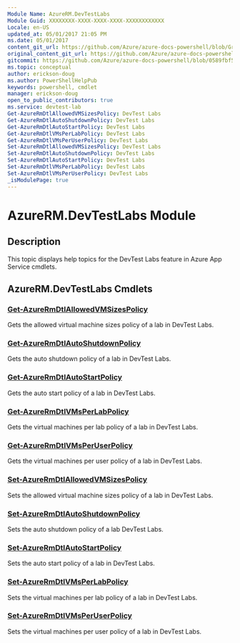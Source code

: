 ```yaml
---
Module Name: AzureRM.DevTestLabs
Module Guid: XXXXXXXX-XXXX-XXXX-XXXX-XXXXXXXXXXXX
Locale: en-US
updated_at: 05/01/2017 21:05 PM
ms.date: 05/01/2017
content_git_url: https://github.com/Azure/azure-docs-powershell/blob/Graham71298/azureps-cmdlets-docs/ResourceManager/AzureRM.DevTestLabs/v1.0.3/AzureRM.DevTestLabs.md
original_content_git_url: https://github.com/Azure/azure-docs-powershell/blob/Graham71298/azureps-cmdlets-docs/ResourceManager/AzureRM.DevTestLabs/v1.0.3/AzureRM.DevTestLabs.md
gitcommit: https://github.com/Azure/azure-docs-powershell/blob/0589fbf53d27e39e0cf445261d29c64fb0859d62
ms.topic: conceptual
author: erickson-doug
ms.author: PowerShellHelpPub
keywords: powershell, cmdlet
manager: erickson-doug
open_to_public_contributors: true
ms.service: devtest-lab
Get-AzureRmDtlAllowedVMSizesPolicy: DevTest Labs
Get-AzureRmDtlAutoShutdownPolicy: DevTest Labs
Get-AzureRmDtlAutoStartPolicy: DevTest Labs
Get-AzureRmDtlVMsPerLabPolicy: DevTest Labs
Get-AzureRmDtlVMsPerUserPolicy: DevTest Labs
Set-AzureRmDtlAllowedVMSizesPolicy: DevTest Labs
Set-AzureRmDtlAutoShutdownPolicy: DevTest Labs
Set-AzureRmDtlAutoStartPolicy: DevTest Labs
Set-AzureRmDtlVMsPerLabPolicy: DevTest Labs
Set-AzureRmDtlVMsPerUserPolicy: DevTest Labs
_isModulePage: true
---
```


# AzureRM.DevTestLabs Module
## Description
This topic displays help topics for the DevTest Labs feature in Azure App Service cmdlets.

## AzureRM.DevTestLabs Cmdlets
### [Get-AzureRmDtlAllowedVMSizesPolicy](Get-AzureRmDtlAllowedVMSizesPolicy.md)
Gets the allowed virtual machine sizes policy of a lab in DevTest Labs.

### [Get-AzureRmDtlAutoShutdownPolicy](Get-AzureRmDtlAutoShutdownPolicy.md)
Gets the auto shutdown policy of a lab in DevTest Labs.

### [Get-AzureRmDtlAutoStartPolicy](Get-AzureRmDtlAutoStartPolicy.md)
Gets the auto start policy of a lab in DevTest Labs.

### [Get-AzureRmDtlVMsPerLabPolicy](Get-AzureRmDtlVMsPerLabPolicy.md)
Gets the virtual machines per lab policy of a lab in DevTest Labs.

### [Get-AzureRmDtlVMsPerUserPolicy](Get-AzureRmDtlVMsPerUserPolicy.md)
Gets the virtual machines per user policy of a lab in DevTest Labs.

### [Set-AzureRmDtlAllowedVMSizesPolicy](Set-AzureRmDtlAllowedVMSizesPolicy.md)
Sets the allowed virtual machine sizes policy of a lab in DevTest Labs.

### [Set-AzureRmDtlAutoShutdownPolicy](Set-AzureRmDtlAutoShutdownPolicy.md)
Sets the auto shutdown policy of a lab DevTest Labs.

### [Set-AzureRmDtlAutoStartPolicy](Set-AzureRmDtlAutoStartPolicy.md)
Sets the auto start policy of a lab in DevTest Labs.

### [Set-AzureRmDtlVMsPerLabPolicy](Set-AzureRmDtlVMsPerLabPolicy.md)
Sets the virtual machines per lab policy of a lab in DevTest Labs.

### [Set-AzureRmDtlVMsPerUserPolicy](Set-AzureRmDtlVMsPerUserPolicy.md)
Sets the virtual machines per user policy of a lab in DevTest Labs.

